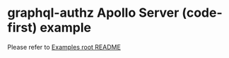 # graphql-authz Apollo Server (code-first) example

Please refer to [Examples root README](../../README.md)
